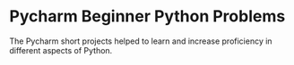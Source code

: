 # Pycharm Beginner Python Problems

The Pycharm short projects helped to learn and increase proficiency in different aspects of Python.
